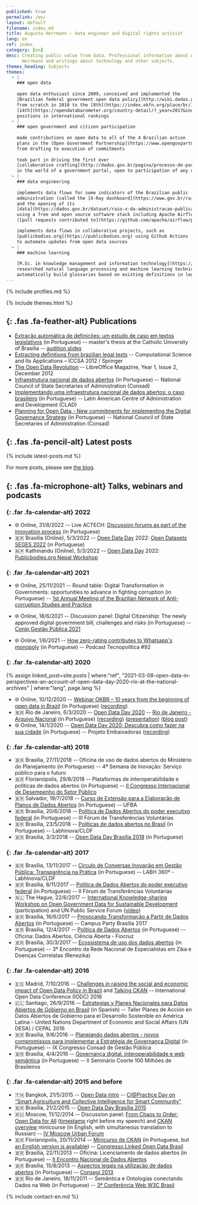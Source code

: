 ```yaml
---
published: true
permalink: /en/
layout: default
filename: index.md
title: Augusto Herrmann – data engineer and digital rights activist
lang: en
ref: index
category: [en]
desc: Creating public value from data. Professional information about Augusto
      Herrmann and writings about technology and other subjects.
themes_heading: Subjects
themes:
  - |
    ### open data
    
    open data enthusiast since 2009, conceived and implemented the
    [Brazilian federal government open data policy](http://wiki.dados.gov.br/Politica-de-Dados-Abertos.ashx),
    from scratch in 2010 to the [8th](https://index.okfn.org/place/br/) and
    [14th](https://opendatabarometer.org/country-detail/?_year=2017&indicator=ODB&detail=BRA)
    positions in international rankings
  - |
    ### open government and citizen participation
    
    made contributions on open data to all of the 4 Brazilian action
    plans in the [Open Government Partnership](https://www.opengovpartnership.org/),
    from drafting to execution of commitments
    
    took part in driving the first ever
    [collaborative crafting](http://dados.gov.br/pagina/processo-de-participacao-social-da-inda)
    in the world of a government portal, open to participation of any citizen
  - |
    ### data engineering
    
    implements data flows for some indicators of the Brazilian public
    administration (called the [X-Ray dashboard](https://www.gov.br/raio-x))
    and the opening of its
    [data](https://dados.gov.br/dataset/raio-x-da-administracao-publica-federal),
    using a free and open source software stack including Apache Airflow
    ([pull requests contributed to](https://github.com/apache/airflow/pulls?q=is%3Apr+author%3Aaugusto-herrmann+is%3Aclosed))

    implements data flows in collaborative projects, such as
    [publicbodies.org](https://publicbodies.org) using Github Actions
    to automate updates from open data sources
  - |
    ### machine learning
    
    [M.Sc. in knowledge management and information technology](https://bdtd.ucb.br:8443/jspui/handle/123456789/1356)
    researched natural language processing and machine learning techniques to
    automatically build glossaries based on existing definitions in legal texts
---
```


{% include profiles.md %}

{% include themes.html %}

<section id="publications">
<div class="container">

## *﻿*{: .fas .fa-feather-alt} Publications

* [Extração automática de definições: um estudo de caso em textos legislativos](https://bdtd.ucb.br:8443/jspui/handle/123456789/1356) (in Portuguese) -- master's thesis at the Catholic University of Brasília -- [audition slides](https://www.slideshare.net/AugustoHerrmannBatis/extrao-automtica-de-definies-um-estudo-de-caso-em-textos-legislativos)
* [Extracting definitions from brazilian legal texts](http://link.springer.com/chapter/10.1007/978-3-642-31137-6_48) -- Computational Science and Its Applications – ICCSA 2012 / Springer
* [The Open Data Revolution](https://pt-br.libreoffice.org/assets/Uploads/PT-BR-Documents/Magazine/LM-ED02.pdf) -- LibreOffice Magazine, Year 1, Issue 2, December 2012
* [Infraestrutura nacional de dados abertos](http://banco.consad.org.br/handle/123456789/854) (in Portuguese) -- National Council of State Secretaries of Administration (Consad)
* [Implementando uma infraestrutura nacional de dados abertos: o caso brasileiro](http://siare.clad.org/fulltext/0075041.pdf) (in Portuguese) -- Latin American Centre of Administration and Development (CLAD)
* [Planning for Open Data - New commitments for implementing the Digital Governance Strategy](http://consad.org.br/wp-content/uploads/2016/06/Painel-32-03.pdf) (in Portuguese) -- National Council of State Secretaries of Administration (Consad)

</div>
</section>

<section id="blog">
<div class="container">

## *﻿*{: .fas .fa-pencil-alt} Latest posts

{% include latest-posts.md %}

For more posts, please see [the blog](blog).
</div>
</section>

<section id="talks">
<div class="long-h">
<div class="container">

## *﻿*{: .fas .fa-microphone-alt} Talks, webinars and podcasts

</div>
</div>
<div class="secondary-color">
<div class="container">

<div class="row">

<div class="col item">
<div class="content">

### *﻿*{: .far .fa-calendar-alt} 2022

* 🌐 Online, 31/8/2022 -- Live ACTECH:
  [Discussion forums as part of the innovation process](https://www.youtube.com/watch?v=d2z-TAjnWpA)
  (in Portuguese)
* 🇧🇷 Brasília (Online), 5/3/2022 -- [Open Data Day](https://opendataday.org/)
  2022:
  [Open Datasets SEGES 2022](https://economiagovbr.github.io/opendataday2022/)
  (in Portuguese)
* 🇳🇵 Kathmandu (Online), 5/3/2022 -- [Open Data Day](https://opendataday.org/)
  2022:
  [Publicbodies.org Nepal Workshop](https://github.com/augusto-herrmann/opendataday-publicbodies-nepal/)

</div>
</div>
<div class="col item">
<div class="content">

### *﻿*{: .far .fa-calendar-alt} 2021

* 🌐 Online, 25/11/2021 -- Round table: Digital Transformation in Governments:
opportunities to advance in fighting corruption (in Portuguese) --
[1st Annual Meeting of the Brazilian Network of Anti-corruption Studies and Practice](https://transparenciainternacional.org.br/posts/brasil-passa-a-contar-com-rede-de-especialistas-para-estudar-a-corrupcao/)

* 🌐 Online, 18/6/2021 -- Discussion panel: Digital Citizenship: The newly
  approved digital government bill, challenges and risks (in Portuguese) --
  [Conip Gestão Pública 2021](https://www.conipevento.com.br/)

* 🌐 Online, 1/6/2021 -- [How zero-rating contributes to Whatsapp's monopoly](https://www.youtube.com/watch?v=gcJ7RnbMjE8)
  (in Portuguese) -- Podcast Tecnopolítica #92

</div>
</div>
<div class="col item">
<div class="content">

### *﻿*{: .far .fa-calendar-alt} 2020

{% assign linked_post=site.posts | where:"ref", "2021-03-08-open-data-in-perspectives-an-account-of-open-data-day-2020-rio-at-the-national-archives" | where:"lang", page.lang %}

* 🌐 Online, 10/12/2020 --
  [Webinar OKBR – 10 years from the beginning of open data in Brazil](https://www.ok.org.br/noticia/webinar-celebra-10-anos-da-infraestrutura-nacional-de-dados-abertos-no-brasil/)
  (in Portuguese) ([recording](https://www.youtube.com/watch?v=1rCsoU7XSdM))
* 🇧🇷 Rio de Janeiro, 6/3/2020 -- [Open Data Day 2020](https://opendataday.org)
  -- [Rio de Janeiro - Arquivo Nacional](http://arquivonacional.gov.br/br/ultimas-noticias/2043-6-de-marco-open-data-day-no-arquivo-nacional)
  (in Portuguese) ([recording](https://www.youtube.com/watch?v=-1mR2gz_4Hg))
  ([presentation](https://pt.slideshare.net/AugustoHerrmannBatis/open-data-day-2020-arquivo-nacional-rio-de-janeiro))
  ([blog post]({{linked_post.first.url}}))
* 🌐 Online, 14/1/2020 --
  [Open Data Day 2020: Descubra como fazer na sua cidade](https://embaixadoras.ok.org.br/civic%20tech/open%20data%20day%202020/2020/01/21/live-open-data-day-2020/)
  (in Portuguese) -- Projeto Embaixadoras
  ([recording](https://www.youtube.com/watch?v=MGceIuNm2xY))

</div>
</div>
<div class="col item">
<div class="content">

### *﻿*{: .far .fa-calendar-alt} 2018

* 🇧🇷 Brasília, 27/11/2018 -- Oficina de uso de dados abertos do Ministério do Planejamento (in Portuguese) -- 4ª Semana de Inovação: Serviço público para o futuro
* 🇧🇷 Florianópolis, 29/8/2018 -- Plataformas de interoperabilidade e políticas de dados abertos (in Portuguese) -- [II Congresso Internacional de Desempenho do Setor Público](http://cidesp.com.br/index.php/Icidesp/index/pages/view/2cidesp-programacao)
* 🇧🇷 Salvador, 19/7/2018 -- [Curso de Extensão para a Elaboração de Planos de Dados Abertos](http://www.adm.ufba.br/pt-br/noticia/curso-extensao-plano-dados-abertos) (in Portuguese) -- UFBA
* 🇧🇷 Brasília, 20/6/2018 -- [Política de Dados Abertos do poder executivo federal](https://www.slideshare.net/AugustoHerrmannBatis/poltica-de-dados-abertos-do-poder-executivo-federal-102729913) (in Portuguese) -- III Fórum de Transferências Voluntárias
* 🇧🇷 Brasília, 23/5/2018 -- [Políticas de dados abertos no Brasil](https://www.slideshare.net/AugustoHerrmannBatis/polticas-de-dados-abertos) (in Portuguese) -- Labhinova/CLDF
* 🇧🇷 Brasília, 3/3/2018 -- [Open Data Day Brasília 2018](https://www.youtube.com/watch?v=Hl7vyxqKQEY)  (in Portuguese)

</div>
</div>

</div>

<div class="row">

<div class="col item">
<div class="content">

### *﻿*{: .far .fa-calendar-alt} 2017

* 🇧🇷 Brasília, 13/11/2017 -- [Círculo de Conversas Inovação em Gestão Pública: Transparência na Prática](https://www.facebook.com/cldfnoticias/videos/566455077035715/) (in Portuguese) -- LABH 360º - Labhinova/CLDF
* 🇧🇷 Brasília, 8/11/2017 -- [Política de Dados Abertos do poder executivo federal](https://www.slideshare.net/AugustoHerrmannBatis/poltica-de-dados-abertos-ii-frum-de-transferncias-voluntrias-81763987) (in Portuguese) -- II Fórum de Transferências Voluntárias
* 🇳🇱 The Hague, 22/6/2017 -- [International Knowledge-sharing Workshop on Open Government Data for Sustainable Development](https://publicadministration.un.org/en/news-and-events/calendar/ModuleID/1146/ItemID/2942/mctl/EventDetails) (participation) and UN Public Service Forum ([video](https://www.youtube.com/watch?v=KTLoIHrSex0))
* 🇧🇷 Brasília, 16/6/2017 -- [Provocando Transformação a Partir de Dados Abertos](https://campuse.ro/events/campus-party-brasilia-2017/workshop/provocando-transformacao-a-partir-de-dados-abertos-como-o-serenata-de-amor-e-as-diferentonas-podem-inspirar-seu-modelo-de-negocios/) (in Portuguese) -- Campus Party Brasília 2017
* 🇧🇷 Brasília, 12/4/2017 -- [Política de Dados Abertos](https://www.slideshare.net/AugustoHerrmannBatis/oficina-dados-abertos-cincia-aberta-poltica-de-dados-abertos) (in Portuguese) -- Oficina: Dados Abertos, Ciência Aberta - Fiocruz
* 🇧🇷 Brasília, 30/3/2017 -- [Ecossistema de uso dos dados abertos](https://www.slideshare.net/AugustoHerrmannBatis/ecossistema-de-uso-dos-dados-abertos) (in Portuguese) -- 3º Encontro da Rede Nacional de Especialistas em Zika e Doenças Correlatas (Renezika)

</div>
</div>

<div class="col item">
<div class="content">

### *﻿*{: .far .fa-calendar-alt} 2016

* 🇪🇸 Madrid, 7/10/2016 --
  [Challenges in raising the social and economic impact of Open Data Policy in Brazil](https://www.slideshare.net/AugustoHerrmannBatis/challenges-in-raising-the-social-and-economic-impact-of-open-data-policy-in-brazil-iodc-2016)
  and
  [Talking CKAN](https://www.youtube.com/watch?v=E-tbixWtypU)
  -- International Open Data Conference (IODC) 2016
* 🇨🇱 Santiago, 26/9/2016 --
  [Estrategias y Planes Nacionales para Datos Abiertos de Gobierno en Brasil](https://www.slideshare.net/AugustoHerrmannBatis/estrategias-y-planes-nacionales-para-datos-abiertos-de-gobierno-en-brasil)
  (in Spanish) -- Taller Planes de Acción en Datos Abiertos de Gobierno para
  el Desarrollo Sostenible en América Latina – United Nations Department of
  Economic and Social Affairs (UN DESA) / CEPAL 2016
* 🇧🇷 Brasília, 9/6/2016 -- [Planejando dados abertos - novos compromissos para implementar a Estratégia de Governança Digital](https://www.slideshare.net/AugustoHerrmannBatis/planejando-dados-abertos-novos-compromissos-para-implementar-a-estratgia-de-governana-digital) (in Portuguese) -- IX Congresso Consad de Gestão Pública
* 🇧🇷 Brasília, 4/4/2016 -- [Governança digital, interoperabilidade e web semântica](https://www.slideshare.net/AugustoHerrmannBatis/governana-digital-interoperabilidade-e-web-semntica-ii-seminrio-coorte-100-milhes-de-brasileiros) (in Portuguese) -- II Seminário Coorte 100 Milhões de Brasileiros

</div>
</div>

<div class="col item">
<div class="content">

### *﻿*{: .far .fa-calendar-alt} 2015 and before

* 🇹🇭 Bangkok, 21/5/2015 -- [Open Data intro](https://www.youtube.com/watch?v=NQTuBuvBfrM) -- [CI@Practice Day on “Smart Agriculture and Collective Intelligence for Smart Community”](https://uknowcoe.wordpress.com/2015/05/21/%E0%B8%AA%E0%B8%B1%E0%B8%A1%E0%B8%A1%E0%B8%99%E0%B8%B2%E0%B9%80%E0%B8%8A%E0%B8%B4%E0%B8%87%E0%B8%9B%E0%B8%8F%E0%B8%B4%E0%B8%9A%E0%B8%B1%E0%B8%95%E0%B8%B4%E0%B8%81%E0%B8%B2%E0%B8%A3-cipractice-day-on/)
* 🇧🇷 Brasília, 21/2/2015 -- [Open Data Day Brasília 2015](https://calango.club/doku.php?id=eventos:oficinas:opendataday2015)
* 🇷🇺 Moscow, 11/12/2014 -- Discussion panel: [From Chaos to Order: Open Data for All](https://www.youtube.com/watch?v=vYU6-BRyjXA) ([timestamp](https://youtu.be/vYU6-BRyjXA?t=4808) right before my speech) and [CKAN overview](https://www.slideshare.net/AugustoHerrmannBatis/ckan-overview) minicourse (in English, with simultaneous translation to Russian) -- [IV Moscow Urban Forum](https://mosurbanforum.com/archive/2014/)
* 🇧🇷 Florianópolis, 20/11/2014 -- [Minicurso de CKAN](https://www.slideshare.net/AugustoHerrmannBatis/minicurso-de-ckan)  (in Portuguese, but [an English version is available](https://www.slideshare.net/AugustoHerrmannBatis/ckan-overview)) -- [Congresso Linked Open Data Brasil](https://noticias.ufsc.br/2014/11/ufsc-recebe-congresso-brasileiro-linked-open-data-de-19-a-21-de-novembro/)
* 🇧🇷 Brasília, 22/11/2013 -- Oficina: Licenciamento de dados abertos (in Portuguese) -- [II Encontro Nacional de Dados Abertos](http://wiki.dados.gov.br/II-Encontro-Nacional-de-Dados-Abertos.ashx)
* 🇧🇷 Brasília, 15/8/2013 -- [Aspectos legais na utilização de dados abertos](https://www.slideshare.net/AugustoHerrmannBatis/aspectos-legais-na-utilizao-de-dados-abertos) (in Portuguese) -- [Consegi 2013](https://blog.consegi.gov.br/post/58364990791/voc%C3%AA-sabe-o-que-s%C3%A3o-dados-abertos)
* 🇧🇷 Rio de Janeiro, 18/11/2011 -- Semântica e Ontologias conectando Dados na Web (in Portuguese) -- [3ª Conferência Web W3C Brasil](https://conferenciaweb.w3c.br/2011/)

</div>
</div>

</div>

</div>
</div>
</section>

<footer>

{% include contact-en.md %}

</footer>
